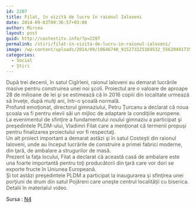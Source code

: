 ```yaml
---
id: 2207
title: Filat, în vizită de lucru în raionul Ialoveni
date: 2014-09-03T09:36:57+03:00
author: Mircea
layout: post
guid: http://costestitv.info/?p=2207
permalink: /stiri/filat-in-vizita-de-lucru-in-raionul-ialoveni/
image: /wp-content/uploads/2014/09/10646740_915273225169532_556204917352338668_n.jpg
categories:
  - Social
  - Știri
---
```

<div style="color: #565647;">
  După trei decenii, în satul Cigîrleni, raionul Ialoveni au demarat lucrările masive pentru construirea unei noi şcoli. Proiectul are o valoare de aproape 28 de milioane de lei şi se estimează că în 2016 copiii din localitate urmează să înveţe, după mulţi ani, într-o şcoală normală.
</div>

<!--more-->

<div style="color: #565647;">
</div>

<div style="color: #565647;">
  Profund emoţionat, directorul gimnaziului, Petru Ţurcanu a declarat că noua şcoala va fi pentru elevii săi un mijloc de adaptare la condiţiile europene.
</div>

<div style="color: #565647;">
</div>

<div style="color: #565647;">
  La evenimentul de sfinţire a fundamentului noului gimnaziu a participat şi preşedintele PLDM-ului, Vladimri Filat care a menţionat că termenii propuşi pentru finalizarea proiectului vor fi respectaţi.
</div>

<div style="color: #565647;">
</div>

<div style="color: #565647;">
  Un alt proiect important a demarat astăzi şi în satul Costeşti din raionul Ialoveni, unde au început lucrările de construire a primei fabrici moderne, din ţară, de ambalare a strugurilor de masă.
</div>

<div style="color: #565647;">
</div>

<div style="color: #565647;">
  Prezent la faţa locului, Filat a declarat că această casă de ambalare este una foarte importantă pentru toţi producătorii din ţară care vor dori se exporte fructe în Uniunea Europeană.
</div>

<div style="color: #565647;">
</div>

<div style="color: #565647;">
  Şi tot astăzi preşedintele PLDM a participat la inaugurarea şi sfinţirea unei porţiuni de drum din satul Pojăreni care uneşte centrul localităţii cu biserica. Detalii în materialul video.
</div>



Sursa : [N4](http://N4.MD)